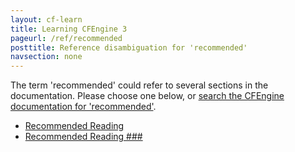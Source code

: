 ```yaml
---
layout: cf-learn
title: Learning CFEngine 3
pageurl: /ref/recommended
posttitle: Reference disambiguation for 'recommended'
navsection: none
---
```


The term 'recommended' could refer to several sections in the documentation. Please choose one below, or
[search the CFEngine documentation for 'recommended'](http://docs.cfengine.com/latest/search.html?q=recommended).

- [Recommended Reading](http://docs.cfengine.com/latest/guide-installation-and-configuration-general-installation-installation-enterprise-free.html#recommended-reading)
- [Recommended Reading \#\#\#](http://docs.cfengine.com/latest/guide-installation-and-configuration-general-installation-installation-enterprise-free-aws-rhel.html#recommended-reading-###)
